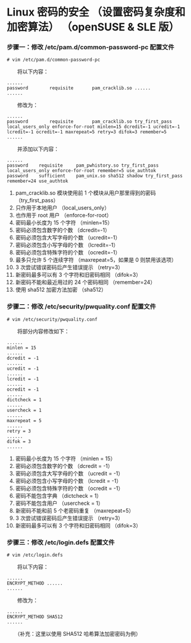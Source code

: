 # Linux 密码的安全 （设置密码复杂度和加密算法） （openSUSE & SLE 版）

### 步骤一：修改 /etc/pam.d/common-password-pc 配置文件

```
# vim /etc/pam.d/common-password-pc
```

　　将以下内容：

```
......
password        requisite       pam_cracklib.so ......
......
```

　　修改为：

```
......
password        requisite       pam_cracklib.so try_first_pass local_users_only enforce-for-root minlen=15 dcredit=-1 ucredit=-1 lcredit=-1 ocredit=-1 maxrepeat=5 retry=3 difok=3 remember=5
......
```

　　并添加以下内容：

```
......
password    requisite     pam_pwhistory.so try_first_pass local_users_only enforce-for-root remember=5 use_authtok
password    sufficient    pam_unix.so sha512 shadow try_first_pass remember=24 use_authtok
```

1. pam_cracklib.so 模块使用前 1 个模块从用户那里得到的密码 （try_first_pass）
2. 只作用于本地用户 （local_users_only）
3. 也作用于 root 用户 （enforce-for-root）
4. 密码最小长度为 15 个字符 （minlen=15）
5. 密码必须包含数字的个数 （dcredit=-1）
6. 密码必须包含大写字母的个数 （ucredit=-1）
7. 密码必须包含小写字母的个数 （lcredit=-1）
8. 密码必须包含特殊字符的个数 （ocredit=-1）
9. 最多只允许 5 个连续字符 （maxrepeat=5，如果是 0 则禁用该选项）
10. 3 次尝试错误密码后产生错误提示 （retry=3）
11. 新密码最多可以有 3 个字符和旧密码相同 （difok=3）
12. 新密码不能和最近用过的 24 个密码相同 （remember=24）
13. 使用 sha512 加密方法加密 （sha512）

### 步骤二：修改 /etc/security/pwquality.conf 配置文件

```
# vim /etc/security/pwquality.conf
```

　　将部分内容修改如下：

```
......
minlen = 15
......
dcredit = -1
......
ucredit = -1
......
lcredit = -1
......
ocredit = -1
......
dictcheck = 1
......
usercheck = 1
......
maxrepeat = 5
......
retry = 3
......
difok = 3
......
```

1. 密码最小长度为 15 个字符 （minlen = 15）
2. 密码必须包含数字的个数 （dcredit = -1）
3. 密码必须包含大写字母的个数 （ucredit = -1）
4. 密码必须包含小写字母的个数 （lcredit = -1）
5. 密码必须包含特殊字符的个数 （ocredit = -1）
6. 密码不能包含字典 （dictcheck = 1）
7. 密码不能包含用户 （usercheck = 1）
8. 新密码不能和前 5 个老密码重复 （maxrepeat=5）
9. 3 次尝试错误密码后产生错误提示 （retry=3）
10. 新密码最多可以有 3 个字符和旧密码相同 （difok=3）

### 步骤三：修改 /etc/login.defs 配置文件

```
# vim /etc/login.defs
```

　　将以下内容：

```
......
ENCRYPT_METHOD ......
......
```

　　修改为：

```
......
ENCRYPT_METHOD SHA512
......
```

　　（补充：这里以使用 SHA512 哈希算法加密密码为例）
